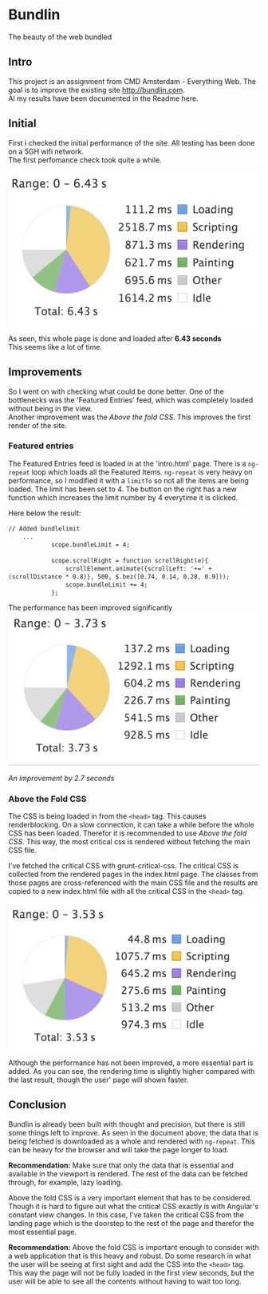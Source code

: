 # Bundlin  
The beauty of the web bundled

## Intro  
This project is an assignment from CMD Amsterdam - Everything Web. The goal is to improve the existing site http://bundlin.com.  
Al my results have been documented in the Readme here.  

## Initial  
First i checked the initial performance of the site. All testing has been done on a 5GH wifi network.  
The first perfomance check took quite a while.

![init](readme-images/start.png)  
  
As seen, this whole page is done and loaded after **6.43 seconds**  
This seems like a lot of time.  

## Improvements  
So I went on with checking what could be done better. One of the bottlenecks was the 'Featured Entries' feed, which was completely loaded without being in the view.  
Another improvement was the *Above the fold CSS*. This improves the first render of the site.

### Featured entries  
The Featured Entries feed is loaded in at the 'intro.html' page. There is a `ng-repeat` loop which loads all the Featured Items. `ng-repeat` is very heavy on performance, so I modified it with a `limitTo` so not all the items are being loaded.
The limit has been set to 4. The button on the right has a new function which increases the limit number by 4 everytime it is clicked. 
  
Here below the result:
```
// Added bundlelimit
    ...
            scope.bundleLimit = 4;

            scope.scrollRight = function scrollRight(e){
                scrollElement.animate({scrollLeft: '+=' + (scrollDistance * 0.8)}, 500, $.bez([0.74, 0.14, 0.28, 0.9]));
                scope.bundleLimit += 4;
            };
```  
The performance has been improved significantly  
![limit](readme-images/limit.png)  

*An improvement by 2.7 seconds*  

### Above the Fold CSS  
The CSS is being loaded in from the `<head>` tag. This causes renderblocking. On a slow connection, it can take a while before the whole CSS has been loaded. Therefor it is recommended to use *Above the fold CSS*. This way, the most critical css is rendered without fetching the main CSS file.  

I've fetched the critical CSS with grunt-critical-css. The critical CSS is collected from the rendered pages in the index.html page. The classes from those pages are cross-referenced with the main CSS file and the results are copied to a new index.html file with all the critical CSS in the `<head>` tag.  

![above](readme-images/above.png)  

Although the performance has not been improved, a more essential part is added. As you can see, the rendering time is slightly higher compared with the last result, though the user' page will shown faster.  

## Conclusion 

Bundlin is already been built with thought and precision, but there is still some things left to improve. As seen in the document above; the data that is being fetched is downloaded as a whole and rendered with `ng-repeat`. This can be heavy for the browser and will take the page longer to load. 

**Recommendation:** Make sure that only the data that is essential and available in the viewport is rendered. The rest of the data can be fetched through, for example, lazy loading.  

Above the fold CSS is a very important element that has to be considered. Though it is hard to figure out what the critical CSS exactly is with Angular's constant view changes. In this case, I've taken the critical CSS from the landing page which is the doorstep to the rest of the page and therefor the most essential page.  

**Recommendation:** Above the fold CSS is important enough to consider with a web application that is this heavy and robust. Do some research in what the user will be seeing at first sight and add the CSS into the `<head>` tag. This way the page will not be fully loaded in the first view seconds, but the user will be able to see all the contents without having to wait too long.


